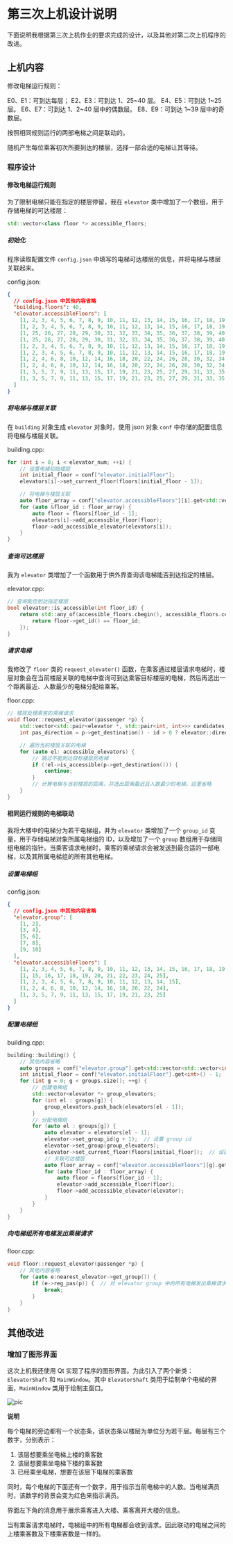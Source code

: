 # 第三次上机设计说明

下面说明我根据第三次上机作业的要求完成的设计，以及其他对第二次上机程序的改进。

## 上机内容

修改电梯运行规则：

E0、E1：可到达每层；
E2、E3：可到达 1、25~40 层。
E4、E5：可到达 1~25 层。
E6、E7：可到达 1、2~40 层中的偶数层。
E8、E9：可到达 1~39 层中的奇数层。

按照相同规则运行的两部电梯之间是联动的。

随机产生每位乘客初次所要到达的楼层，选择一部合适的电梯让其等待。

### 程序设计

#### 修改电梯运行规则

为了限制电梯只能在指定的楼层停留，我在 `elevator` 类中增加了一个数组，用于存储电梯的可达楼层：

```cpp
std::vector<class floor *> accessible_floors;
```

##### 初始化

程序读取配置文件 `config.json` 中填写的电梯可达楼层的信息，并将电梯与楼层关联起来。

config.json:

```json
{
  // config.json 中其他内容省略
  "building.floors": 40,
  "elevator.accessibleFloors": [
    [1, 2, 3, 4, 5, 6, 7, 8, 9, 10, 11, 12, 13, 14, 15, 16, 17, 18, 19, 20, 21, 22, 23, 24, 25, 26, 27, 28, 29, 30, 31, 32, 33, 34, 35, 36, 37, 38, 39, 40],
    [1, 2, 3, 4, 5, 6, 7, 8, 9, 10, 11, 12, 13, 14, 15, 16, 17, 18, 19, 20, 21, 22, 23, 24, 25, 26, 27, 28, 29, 30, 31, 32, 33, 34, 35, 36, 37, 38, 39, 40],
    [1, 25, 26, 27, 28, 29, 30, 31, 32, 33, 34, 35, 36, 37, 38, 39, 40],
    [1, 25, 26, 27, 28, 29, 30, 31, 32, 33, 34, 35, 36, 37, 38, 39, 40],
    [1, 2, 3, 4, 5, 6, 7, 8, 9, 10, 11, 12, 13, 14, 15, 16, 17, 18, 19, 20, 21, 22, 23, 24, 25],
    [1, 2, 3, 4, 5, 6, 7, 8, 9, 10, 11, 12, 13, 14, 15, 16, 17, 18, 19, 20, 21, 22, 23, 24, 25],
    [1, 2, 4, 6, 8, 10, 12, 14, 16, 18, 20, 22, 24, 26, 28, 30, 32, 34, 36, 38, 40],
    [1, 2, 4, 6, 8, 10, 12, 14, 16, 18, 20, 22, 24, 26, 28, 30, 32, 34, 36, 38, 40],
    [1, 3, 5, 7, 9, 11, 13, 15, 17, 19, 21, 23, 25, 27, 29, 31, 33, 35, 37, 39],
    [1, 3, 5, 7, 9, 11, 13, 15, 17, 19, 21, 23, 25, 27, 29, 31, 33, 35, 37, 39]
  ]
}
```

##### 将电梯与楼层关联

在 `building` 对象生成 `elevator` 对象时，使用 json 对象 `conf` 中存储的配置信息将电梯与楼层关联。

building.cpp:

```cpp
for (int i = 0; i < elevator_num; ++i) {
    // 设置电梯初始楼层
    int initial_floor = conf["elevator.initialFloor"];
    elevators[i]->set_current_floor(floors[initial_floor - 1]);

    // 将电梯与楼层关联
    auto floor_array = conf["elevator.accessibleFloors"][i].get<std::vector<int>>();
    for (auto &floor_id : floor_array) {
        auto floor = floors[floor_id - 1];
        elevators[i]->add_accessible_floor(floor);
        floor->add_accessible_elevator(elevators[i]);
    }
}
```

##### 查询可达楼层

我为 `elevator` 类增加了一个函数用于供外界查询该电梯能否到达指定的楼层。

elevator.cpp:

```cpp
// 查询能否到达指定楼层
bool elevator::is_accessible(int floor_id) {
    return std::any_of(accessible_floors.cbegin(), accessible_floors.cend(), [floor_id](auto &floor) {
        return floor->get_id() == floor_id;
    });
}
```

##### 请求电梯

我修改了 `floor` 类的 `request_elevator()` 函数，在乘客通过楼层请求电梯时，楼层对象会在当前楼层关联的电梯中查询可到达乘客目标楼层的电梯，然后再选出一个距离最近、人数最少的电梯分配给乘客。

floor.cpp:

```cpp
// 楼层处理乘客的乘梯请求
void floor::request_elevator(passenger *p) {
    std::vector<std::pair<elevator *, std::pair<int, int>>> candidates;
    int pas_direction = p->get_destination() - id > 0 ? elevator::direction::up : elevator::direction::down;

    // 遍历当前楼层关联的电梯
    for (auto el: accessible_elevators) {
        // 跳过不能到达目标楼层的电梯
        if (!el->is_accessible(p->get_destination())) {
            continue;
        }
        // 计算电梯与当前楼层的距离，并选出距离最近且人数最少的电梯。这里省略
    }
}
```

#### 相同运行规则的电梯联动

我将大楼中的电梯分为若干电梯组，并为 `elevator` 类增加了一个 `group_id` 变量，用于存储电梯对象所属电梯组的 ID，以及增加了一个 `group` 数组用于存储同组电梯的指针。当乘客请求电梯时，乘客的乘梯请求会被发送到最合适的一部电梯，以及其所属电梯组的所有其他电梯。

##### 设置电梯组

config.json:

```json
{
  // config.json 中其他内容省略
  "elevator.group": [
    [1, 2],
    [3, 4],
    [5, 6],
    [7, 8],
    [9, 10]
  ],
  "elevator.accessibleFloors": [
    [1, 2, 3, 4, 5, 6, 7, 8, 9, 10, 11, 12, 13, 14, 15, 16, 17, 18, 19, 20, 21, 22, 23, 24, 25],
    [1, 15, 16, 17, 18, 19, 20, 21, 22, 23, 24, 25],
    [1, 2, 3, 4, 5, 6, 7, 8, 9, 10, 11, 12, 13, 14, 15],
    [1, 2, 4, 6, 8, 10, 12, 14, 16, 18, 20, 22, 24],
    [1, 3, 5, 7, 9, 11, 13, 15, 17, 19, 21, 23, 25]
  ]
}
```

##### 配置电梯组

building.cpp:

```cpp
building::building() {
    // 其他内容省略
    auto groups = conf["elevator.group"].get<std::vector<std::vector<int>>>();
    int initial_floor = conf["elevator.initialFloor"].get<int>() - 1;
    for (int g = 0; g < groups.size(); ++g) {
        // 创建电梯组
        std::vector<elevator *> group_elevators;
        for (int el : groups[g]) {
            group_elevators.push_back(elevators[el - 1]);
        }
        // 分配电梯组
        for (auto el : groups[g]) {
            auto elevator = elevators[el - 1];
            elevator->set_group_id(g + 1);  // 设置 group id
            elevator->set_group(group_elevators);
            elevator->set_current_floor(floors[initial_floor]);  // 设置电梯初始楼层
            // 关联可达楼层
            auto floor_array = conf["elevator.accessibleFloors"][g].get<std::vector<int>>();
            for (auto floor_id : floor_array) {
                auto floor = floors[floor_id - 1];
                elevator->add_accessible_floor(floor);
                floor->add_accessible_elevator(elevator);
            }
        }
    }
}
```

##### 向电梯组所有电梯发出乘梯请求

floor.cpp:

```cpp
void floor::request_elevator(passenger *p) {
    // 其他内容省略
    for (auto e:nearest_elevator->get_group()) {
        if (e->reg_pas(p)) {  // 对 elevator group 中的所有电梯发出乘梯请求
            break;
        }
    }
}
```

## 其他改进

### 增加了图形界面

这次上机我还使用 Qt 实现了程序的图形界面。为此引入了两个新类：`ElevatorShaft` 和 `MainWindow`。其中 `ElevatorShaft` 类用于绘制单个电梯的界面，`MainWindow` 类用于绘制主窗口。

![pic](assets/demo.gif)

**说明**

每个电梯的旁边都有一个状态条，该状态条以楼层为单位分为若干层。每层有三个数字，分别表示：

1. 该层想要乘坐电梯上楼的乘客数
2. 该层想要乘坐电梯下楼的乘客数
3. 已经乘坐电梯，想要在该层下电梯的乘客数

同时，每个电梯的下面还有一个数字，用于指示当前电梯中的人数。当电梯满员时，该数字的背景会变为红色来指示满员。

界面左下角的消息用于展示乘客进入大楼、乘客离开大楼的信息。

当有乘客请求电梯时，电梯组中的所有电梯都会收到请求。因此联动的电梯之间的上楼乘客数及下楼乘客数是一样的。